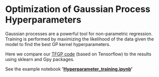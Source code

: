# Optimization of Gaussian Process Hyperparameters

Gaussian processes are a powerful tool for non-parametric regression. 
Training is performed by maximizing the likelihood of the data given the model to find the best GP kernel hyperparameters. 

Here we compare our [TFGP code](Modules/tfgp_trainer.py) (based on Tensorflow) to the results using sklearn and Gpy packages.  

See the example notebook **'[Hyperparameter_training.ipynb](Hyperparameter_training.ipynb)'**

